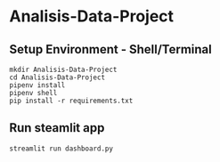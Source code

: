# Analisis-Data-Project
## Setup Environment - Shell/Terminal
```
mkdir Analisis-Data-Project
cd Analisis-Data-Project
pipenv install
pipenv shell
pip install -r requirements.txt
```
## Run steamlit app
```
streamlit run dashboard.py
```

